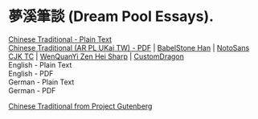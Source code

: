# 夢溪筆談 (Dream Pool Essays).

[Chinese Traditional - Plain Text](full-text-chinese.md)  
[Chinese Traditional (AR PL UKai TW) - PDF](https://cdn.solaranamnesis.com/ShenKuo/shen_kuo_dream_pool_1095_chinese_trad_arplukaitw.pdf) | [BabelStone Han](https://cdn.solaranamnesis.com/ShenKuo/shen_kuo_dream_pool_1095_chinese_trad_babelstonehan.pdf) | [NotoSans CJK TC](https://cdn.solaranamnesis.com/ShenKuo/shen_kuo_dream_pool_1095_chinese_trad_notosanscjktc.pdf) | [WenQuanYi Zen Hei Sharp](https://cdn.solaranamnesis.com/ShenKuo/shen_kuo_dream_pool_1095_chinese_trad_wenquanyizenheisharp.pdf) | [CustomDragon](https://cdn.solaranamnesis.com/ShenKuo/shen_kuo_dream_pool_1095_chinese_trad_customdragon.pdf)  
English - Plain Text  
English - PDF  
German - Plain Text  
German - PDF  

[Chinese Traditional from Project Gutenberg](https://www.gutenberg.org/cache/epub/27292/pg27292-images.html)
